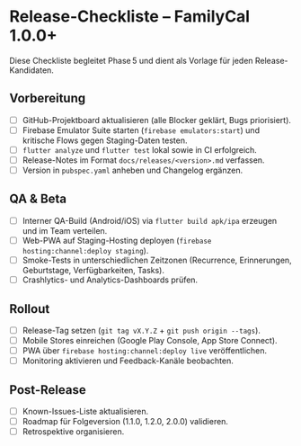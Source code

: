 # Release-Checkliste – FamilyCal 1.0.0+

Diese Checkliste begleitet Phase 5 und dient als Vorlage für jeden Release-Kandidaten.

## Vorbereitung
- [ ] GitHub-Projektboard aktualisieren (alle Blocker geklärt, Bugs priorisiert).
- [ ] Firebase Emulator Suite starten (`firebase emulators:start`) und kritische Flows gegen Staging-Daten testen.
- [ ] `flutter analyze` und `flutter test` lokal sowie in CI erfolgreich.
- [ ] Release-Notes im Format `docs/releases/<version>.md` verfassen.
- [ ] Version in `pubspec.yaml` anheben und Changelog ergänzen.

## QA & Beta
- [ ] Interner QA-Build (Android/iOS) via `flutter build apk/ipa` erzeugen und im Team verteilen.
- [ ] Web-PWA auf Staging-Hosting deployen (`firebase hosting:channel:deploy staging`).
- [ ] Smoke-Tests in unterschiedlichen Zeitzonen (Recurrence, Erinnerungen, Geburtstage, Verfügbarkeiten, Tasks).
- [ ] Crashlytics- und Analytics-Dashboards prüfen.

## Rollout
- [ ] Release-Tag setzen (`git tag vX.Y.Z` + `git push origin --tags`).
- [ ] Mobile Stores einreichen (Google Play Console, App Store Connect).
- [ ] PWA über `firebase hosting:channel:deploy live` veröffentlichen.
- [ ] Monitoring aktivieren und Feedback-Kanäle beobachten.

## Post-Release
- [ ] Known-Issues-Liste aktualisieren.
- [ ] Roadmap für Folgeversion (1.1.0, 1.2.0, 2.0.0) validieren.
- [ ] Retrospektive organisieren.
